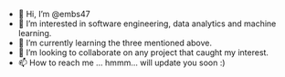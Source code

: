 - 👋 Hi, I’m @embs47
- 👀 I’m interested in software engineering, data analytics and machine learning.
- 🌱 I’m currently learning the three mentioned above.
- 💞️ I’m looking to collaborate on any project that caught my interest.
- 📫 How to reach me ... hmmm... will update you soon :)

<!---
embs47/embs47 is a ✨ special ✨ repository because its `README.md` (this file) appears on your GitHub profile.
You can click the Preview link to take a look at your changes.
--->
